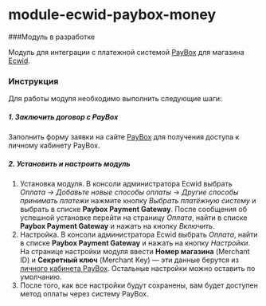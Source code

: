 # module-ecwid-paybox-money

###Модуль в разработке
  
Модуль для интеграции с платежной системой [PayBox](http://paybox.money) для магазина [Ecwid](https://www.ecwid.com/).  
  
### Инструкция  
  
Для работы модуля необходимо выполнить следующие шаги:  
  
##### 1. Заключить договор с PayBox  
  
Заполнить форму заявки на сайте [PayBox](http://paybox.money) для получения доступа к личному кабинету PayBox.  
  
##### 2. Установить и настроить модуль
 
1. Установка модуля. В консоли администратора Ecwid выбрать *Оплата &rarr; Добавьте новые способы оплаты* &rarr; *Другие способы принимать платежи* нажмите кнопку *Выбрать платёжную систему* и выбрать в списке **Paybox Payment Gateway**.
После сообщения об успешной установке перейти на страницу *Оплата*, найти в списке **Paybox Payment Gateway** и нажать на кнопку *Включить*.  
2. Настройка. В консоли администратора Ecwid выбрать *Оплата*, найти в списке **Paybox Payment Gateway** и нажать на кнопку *Настройки*. 
На странице настройки модуля ввести **Номер магазина** (Merchant ID) и **Секретный ключ** (Merchant Key) &mdash; эти данные берутся из [личного кабинета PayBox](https://my.paybox.money). Остальные настройки можно оставить по умолчанию.
3. После того, как все настройки будут сохранены, вам будет доступен метод оплаты через систему PayBox.  
